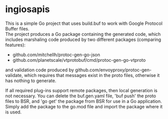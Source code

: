 # ingiosapis

This is a simple Go project that uses build.buf to work with Google Protocol Buffer files.  
The project produces a Go package containing the generated code, which includes 
marshaling code produced by two different packages (comparing features):

* github.com/mitchellh/protoc-gen-go-json
* github.com/planetscale/vtprotobuf/cmd/protoc-gen-go-vtproto

and validation code produced by github.com/envoyproxy/protoc-gen-validate, which requires that messages exist in the
proto files, otherwise it has nothing to generate.

If all required plug-ins support remote packages, then local generation is not necessary.
You can delete the buf.gen.yaml file, 'buf push' the proto files to BSR, and 'go get' the package from BSR
for use in a Go application.  Simply add the package to the go.mod file and import the package where it is used.

